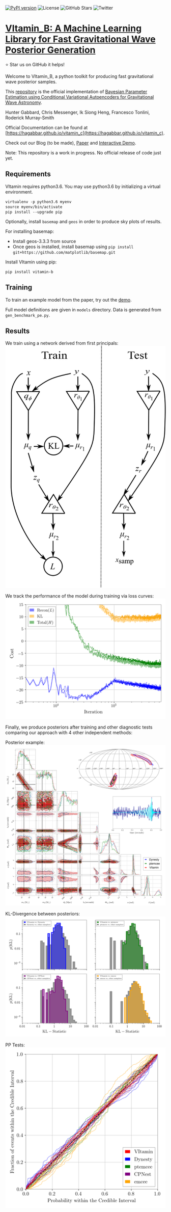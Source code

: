 [![PyPI version](https://badge.fury.io/py/vitamin-b.svg)](https://badge.fury.io/py/vitamin-b)
![License](https://img.shields.io/github/license/hagabbar/vitamin_b)
![GitHub Stars](https://img.shields.io/github/stars/hagabbar/vitamin_b?style=social)
![Twitter](https://img.shields.io/twitter/follow/gw_hunter?style=social)

# [VItamin_B: A Machine Learning Library for Fast Gravitational Wave Posterior Generation](https://arxiv.org/abs/1909.06296)
:star: Star us on GitHub  it helps!

Welcome to VItamin_B, a python toolkit for producing fast gravitational wave posterior samples.

This [repository](https://github.com/hagabbar/vitamin_b) is the official implementation of [Bayesian Parameter Estimation using Conditional Variational Autoencoders for Gravitational Wave Astronomy](https://arxiv.org/abs/1909.06296).

Hunter Gabbard, Chris Messenger, Ik Siong Heng, Francesco Tonlini, Roderick Murray-Smith

Official Documentation can be found at [https://hagabbar.github.io/vitamin_c](https://hagabbar.github.io/vitamin_c).

Check out our Blog (to be made), [Paper](https://arxiv.org/abs/1909.06296) and [Interactive Demo](https://colab.research.google.com/github/hagabbar/OzGrav_demo/blob/master/OzGrav_VItamin_demo.ipynb).

Note: This repository is a work in progress. No official release of code just yet.

## Requirements

VItamin requires python3.6. You may use python3.6 by initializing a virtual environment.

```
virtualenv -p python3.6 myenv
source myenv/bin/activate
pip install --upgrade pip
```

Optionally, install `basemap` and `geos` in order to produce sky plots of results.

For installing basemap:
- Install geos-3.3.3 from source
- Once geos is installed, install basemap using `pip install git+https://github.com/matplotlib/basemap.git`

Install VItamin using pip:
```
pip install vitamin-b
```

## Training

To train an example model from the paper, try out the [demo](https://colab.research.google.com/github/hagabbar/OzGrav_demo/blob/master/OzGrav_VItamin_demo.ipynb).

Full model definitions are given in `models` directory. Data is generated from `gen_benchmark_pe.py`.

## Results

We train using a network derived from first principals:
![](images/network_setup.png)

We track the performance of the model during training via loss curves:
![](images/inv_losses_log.png)

Finally, we produce posteriors after training and other diagnostic tests comparing our approach with 4 other independent methods:

Posterior example:
![](images/corner_testcase0.png)

KL-Divergence between posteriors:
![](images/hist-kl.png)

PP Tests:
![](images/latest_pp_plot.png)

